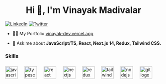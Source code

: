 <h1 align="center">Hi 👋, I'm Vinayak Madivalar</h1>


<p align="left"> 
  
  <a href="https://www.linkedin.com/in/vinayak-madivalar/"><img src="https://img.shields.io/badge/LinkedIn--green?labelColor=white&style=social&logo=linkedin&logoColor=blue" alt="LinkedIn" /></a>
  <a href="https://x.com/vinayakm45"><img src="https://img.shields.io/twitter/follow/vinayakm45?label=Twitter&style=social" alt="Twitter"></a>
  
</p>


- 👨‍💻 My Portfolio <a href="https://vinayak-dev.vercel.app/" target="blank">vinayak-dev.vercel.app</a>

- 💬 Ask me about **JavaScript/TS, React, Next.js 14, Redux, Tailwind CSS.**

###

<h3 align="left">Skills</h3>

###

<div align="left">
  <img src="https://cdn.jsdelivr.net/gh/devicons/devicon/icons/javascript/javascript-original.svg" height="40" alt="javascript logo"  />
  <img width="14" />
  <img src="https://cdn.jsdelivr.net/gh/devicons/devicon/icons/typescript/typescript-original.svg" height="40" alt="typescript logo"  />
  <img width="14" />
  <img src="https://cdn.jsdelivr.net/gh/devicons/devicon/icons/react/react-original.svg" height="40" alt="react logo"  />
  <img width="14" />
  <img src="https://cdn.jsdelivr.net/gh/devicons/devicon/icons/nextjs/nextjs-original.svg" height="40" alt="nextjs logo"  />
  <img width="14" />
  <img src="https://cdn.jsdelivr.net/gh/devicons/devicon/icons/redux/redux-original.svg" height="40" alt="redux logo"  />
  <img width="14" />
  <img src="https://cdn.simpleicons.org/tailwindcss/06B6D4" height="40" alt="tailwindcss logo"  />
  <img width="14" />
  <img src="https://cdn.simpleicons.org/nodedotjs/339933" height="40" alt="nodejs logo"  />
  <img width="14" />
  <img src="https://cdn.simpleicons.org/git/F05032" height="40" alt="git logo"  />
</div>

###


